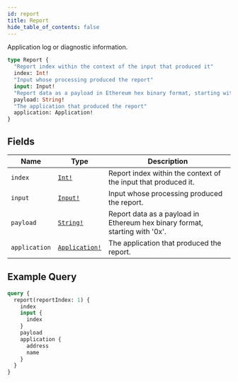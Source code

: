 ```yaml
---
id: report
title: Report
hide_table_of_contents: false
---
```


Application log or diagnostic information.

```graphql
type Report {
  "Report index within the context of the input that produced it"
  index: Int!
  "Input whose processing produced the report"
  input: Input!
  "Report data as a payload in Ethereum hex binary format, starting with '0x'"
  payload: String!
  "The application that produced the report"
  application: Application!
}
```

## Fields

| Name | Type | Description |
| ---- |------| ----------- |
| `index` | [`Int!`](../../scalars/int) | Report index within the context of the input that produced it. |
| `input` | [`Input!`](../../objects/input) | Input whose processing produced the report. |
| `payload` | [`String!`](../../scalars/string) | Report data as a payload in Ethereum hex binary format, starting with '0x'. |
| `application` | [`Application!`](../../objects/application) | The application that produced the report. |

## Example Query

```graphql
query {
  report(reportIndex: 1) {
    index
    input {
      index
    }
    payload
    application {
      address
      name
    }
  }
}
```